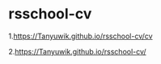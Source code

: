 # rsschool-cv
1.https://Tanyuwik.github.io/rsschool-cv/cv

2.https://Tanyuwik.github.io/rsschool-cv/
